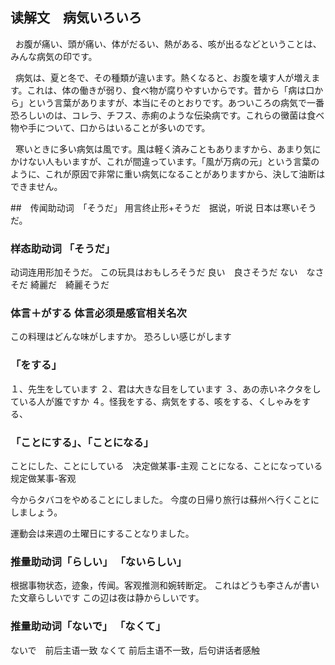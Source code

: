 ## 读解文　病気いろいろ

&nbsp;&nbsp;お腹が痛い、頭が痛い、体がだるい、熱がある、咳が出るなどということは、みんな病気の印です。

&nbsp;&nbsp;病気は、夏と冬で、その種類が違います。熱くなると、お腹を壊す人が増えます。これは、体の働きが弱り、食べ物が腐りやすいからです。昔から「病は口から」という言葉がありますが、本当にそのとおりです。あついころの病気で一番恐ろしいのは、コレラ、チフス、赤痢のような伝染病です。これらの黴菌は食べ物や手について、口からはいることが多いのです。

&nbsp;&nbsp;寒いときに多い病気は風です。風は軽く済みこともありますから、あまり気にかけない人もいますが、これが間違っています。「風が万病の元」という言葉のように、これが原因で非常に重い病気になることがありますから、決して油断はできません。


##　传闻助动词　「そうだ」
用言终止形+そうだ　据说，听说
日本は寒いそうだ。

### 样态助动词 「そうだ」
动词连用形加そうだ。
この玩具はおもしろそうだ
良い　良さそうだ
ない　なさそだ
綺麗だ　綺麗そうだ

### 体言＋がする 体言必须是感官相关名次
この料理はどんな味がしますか。
恐ろしい感じがします

### 「をする」
１、先生をしています
２、君は大きな目をしています
３、あの赤いネクタをしている人が誰ですか
４。怪我をする、病気をする、咳をする、くしゃみをする、

### 「ことにする」、「ことになる」
ことにした、ことにしている　决定做某事-主观
ことになる、ことになっている　规定做某事-客观

今からタバコをやめることにしました。
今度の日帰り旅行は蘇州へ行くことにしましょう。

運動会は来週の土曜日にすることなりました。

### 推量助动词「らしい」 「ないらしい」
根据事物状态，迹象，传闻。客观推测和婉转断定。
これはどうも李さんが書いた文章らしいです
この辺は夜は静からしいです。


### 推量助动词「ないで」 「なくて」
ないで　前后主语一致
なくて  前后主语不一致，后句讲话者感触




